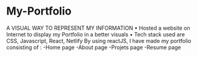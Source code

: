 # My-Portfolio
A VISUAL WAY TO REPRESENT MY INFORMATION
• Hosted a website on Internet to display my Portfolio in a better visuals 
• Tech stack used are CSS, Javascript, React, Netlify
By using reactJS, I have made my portfolio consisting of :
-Home page
-About page
-Projets page
-Resume page
